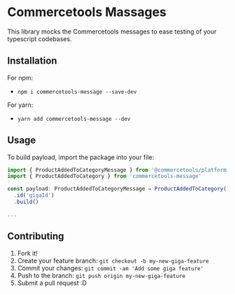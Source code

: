 # Commercetools Massages

This library mocks the Commercetools messages to ease testing of your typescript codebases.

## Installation
For npm:
* `npm i commercetools-message --save-dev`

For yarn:
* `yarn add commercetools-message --dev`

## Usage
To build payload, import the package into your file:

```typescript
import { ProductAddedToCategoryMessage } from '@commercetools/platform-sdk'
import { ProductAddedToCategory } from 'commercetools-message'

const payload: ProductAddedToCategoryMessage = ProductAddedToCategory()
  .id('gigaId')
  .build()

...
```

## Contributing
1. Fork it!
2. Create your feature branch: `git checkout -b my-new-giga-feature`
3. Commit your changes: `git commit -am 'Add some giga feature'`
4. Push to the branch: `git push origin my-new-giga-feature`
5. Submit a pull request :D